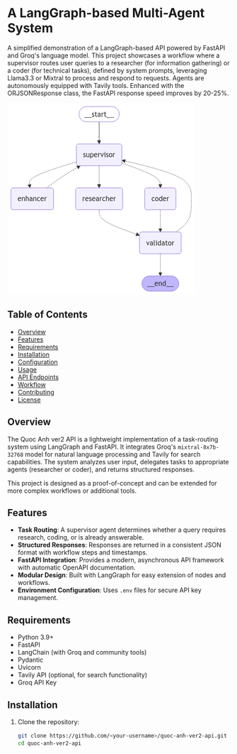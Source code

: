 # A LangGraph-based Multi-Agent System

A simplified demonstration of a LangGraph-based API powered by FastAPI and Groq's language model. This project showcases a workflow where a supervisor routes user queries to a researcher (for information gathering) or a coder (for technical tasks), defined by system prompts, leveraging Llama3.3 or Mixtral to process and respond to requests. Agents are autonomously equipped with Tavily tools. Enhanced with the ORJSONResponse class, the FastAPI response speed improves by 20-25%.

![Graph](graph.png)

## Table of Contents
- [Overview](#overview)
- [Features](#features)
- [Requirements](#requirements)
- [Installation](#installation)
- [Configuration](#configuration)
- [Usage](#usage)
- [API Endpoints](#api-endpoints)
- [Workflow](#workflow)
- [Contributing](#contributing)
- [License](#license)

## Overview
The Quoc Anh ver2 API is a lightweight implementation of a task-routing system using LangGraph and FastAPI. It integrates Groq's `mixtral-8x7b-32768` model for natural language processing and Tavily for search capabilities. The system analyzes user input, delegates tasks to appropriate agents (researcher or coder), and returns structured responses.

This project is designed as a proof-of-concept and can be extended for more complex workflows or additional tools.

## Features
- **Task Routing**: A supervisor agent determines whether a query requires research, coding, or is already answerable.
- **Structured Responses**: Responses are returned in a consistent JSON format with workflow steps and timestamps.
- **FastAPI Integration**: Provides a modern, asynchronous API framework with automatic OpenAPI documentation.
- **Modular Design**: Built with LangGraph for easy extension of nodes and workflows.
- **Environment Configuration**: Uses `.env` files for secure API key management.

## Requirements
- Python 3.9+
- FastAPI
- LangChain (with Groq and community tools)
- Pydantic
- Uvicorn
- Tavily API (optional, for search functionality)
- Groq API Key

## Installation
1. Clone the repository:
   ```bash
   git clone https://github.com/<your-username>/quoc-anh-ver2-api.git
   cd quoc-anh-ver2-api
